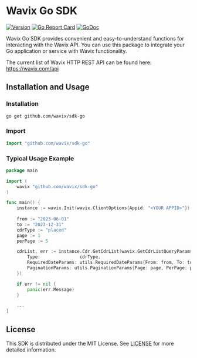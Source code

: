 # Wavix Go SDK

[![Version](https://img.shields.io/github/v/release/Wavix/sdk-go)](https://github.com/Wavix/sdk-go/releases)
[![Go Report Card](https://goreportcard.com/badge/github.com/Wavix/sdk-go)](https://goreportcard.com/report/github.com/Wavix/sdk-go)
[![GoDoc](https://godoc.org/github.com/Wavix/sdk-go?status.svg)](https://pkg.go.dev/github.com/Wavix/sdk-go)

Wavix Go SDK provides convenient and easy-to-understand functions for interacting with the Wavix API. You can use this package to integrate your Go application or service with Wavix functionality.

The current list of Wavix HTTP REST API can be found here: https://wavix.com/api

## Installation and Usage

### Installation

```sh
go get github.com/wavix/sdk-go
```

### Import

```go
import "github.com/wavix/sdk-go"
```

### Typical Usage Example

```go
package main

import (
    wavix "github.com/wavix/sdk-go"
)

func main() {
    instance := wavix.Init(wavix.ClientOptions{Appid: "<YOUR APPID>"})
     
    from := "2023-06-01"
    to := "2023-12-31"
    cdrType := "placed"
    page := 1
    perPage := 5

    cdrList, err := instance.Cdr.GetCdrList(wavix.GetCdrListQueryParams{
		Type:               cdrType,
		RequiredDateParams: utils.RequiredDateParams{From: from, To: to}, 
        PaginationParams: utils.PaginationParams{Page: page, PerPage: perPage}
    })

	if err != nil {
		panic(err.Message)
	}

    ...
}
```
## License

This SDK is distributed under the MIT License. See [LICENSE](./LICENSE) for more detailed information.